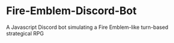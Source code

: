 # Fire-Emblem-Discord-Bot
A Javascript Discord bot simulating a Fire Emblem-like turn-based strategical RPG
